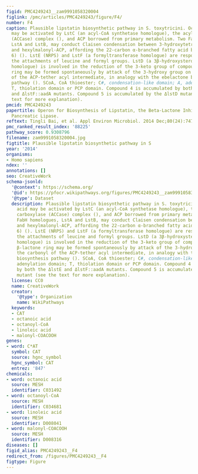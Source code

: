 ```yaml
---
figid: PMC4249243__zam9991058320004
figlink: /pmc/articles/PMC4249243/figure/F4/
number: F4
caption: Plausible lipstatin biosynthetic pathway in S. toxytricini. Octanoic acid
  may be activated by LstC (an acyl-CoA synthetase homologue), the acyl-CoA carboxylase
  (ACCase) complex (), and ACP borrowed from primary metabolism. Two FabH homologues,
  LstA and LstB, may conduct Claisen condensation between 3-hydroxytetradeca-5,8-dienoyl-CoA
  and hexylmalonyl-ACP, affording the 22-carbon α-branched fatty acid backbone (compound
  6) (). LstE (NRPS) and LstF (a formyltransferase homologue) are responsible for
  the attachments of leucine and formyl groups. LstD (a 3β-hydroxysteroid dehydrogenase/isomerase
  homologue) is involved in the reduction of the 3-keto group of compound 7. The β-lactone
  ring may be formed spontaneously by attack of the 3-hydroxy group on the carbonyl
  of the ACP-tether acyl intermediate, in analogy with the ebelactone biosynthesis
  pathway (). SCoA, CoA thioester; C#, condensation-like domain; A, adenylation domain;
  T, thiolation domain or PCP domain. Compound 4 is accumulated by both the ΔlstE
  and ΔlstF::aadA mutants. Compound 5 is accumulated by the ΔlstD mutant (see the
  text for more explanation).
pmcid: PMC4249243
papertitle: Operon for Biosynthesis of Lipstatin, the Beta-Lactone Inhibitor of Human
  Pancreatic Lipase.
reftext: Tingli Bai, et al. Appl Environ Microbiol. 2014 Dec;80(24):7473-7483.
pmc_ranked_result_index: '88225'
pathway_score: 0.9308796
filename: zam9991058320004.jpg
figtitle: Plausible lipstatin biosynthetic pathway in S
year: '2014'
organisms:
- Homo sapiens
ndex: ''
annotations: []
seo: CreativeWork
schema-jsonld:
  '@context': https://schema.org/
  '@id': https://pfocr.wikipathways.org/figures/PMC4249243__zam9991058320004.html
  '@type': Dataset
  description: Plausible lipstatin biosynthetic pathway in S. toxytricini. Octanoic
    acid may be activated by LstC (an acyl-CoA synthetase homologue), the acyl-CoA
    carboxylase (ACCase) complex (), and ACP borrowed from primary metabolism. Two
    FabH homologues, LstA and LstB, may conduct Claisen condensation between 3-hydroxytetradeca-5,8-dienoyl-CoA
    and hexylmalonyl-ACP, affording the 22-carbon α-branched fatty acid backbone (compound
    6) (). LstE (NRPS) and LstF (a formyltransferase homologue) are responsible for
    the attachments of leucine and formyl groups. LstD (a 3β-hydroxysteroid dehydrogenase/isomerase
    homologue) is involved in the reduction of the 3-keto group of compound 7. The
    β-lactone ring may be formed spontaneously by attack of the 3-hydroxy group on
    the carbonyl of the ACP-tether acyl intermediate, in analogy with the ebelactone
    biosynthesis pathway (). SCoA, CoA thioester; C#, condensation-like domain; A,
    adenylation domain; T, thiolation domain or PCP domain. Compound 4 is accumulated
    by both the ΔlstE and ΔlstF::aadA mutants. Compound 5 is accumulated by the ΔlstD
    mutant (see the text for more explanation).
  license: CC0
  name: CreativeWork
  creator:
    '@type': Organization
    name: WikiPathways
  keywords:
  - CAT
  - octanoic acid
  - octanoyl-CoA
  - linoleic acid
  - malonyl-COACOOH
genes:
- word: C*AT
  symbol: CAT
  source: hgnc_symbol
  hgnc_symbol: CAT
  entrez: '847'
chemicals:
- word: octanoic acid
  source: MESH
  identifier: C031492
- word: octanoyl-CoA
  source: MESH
  identifier: C034681
- word: linoleic acid
  source: MESH
  identifier: D008041
- word: malonyl-COACOOH
  source: MESH
  identifier: D008316
diseases: []
figid_alias: PMC4249243__F4
redirect_from: /figures/PMC4249243__F4
figtype: Figure
---
```

